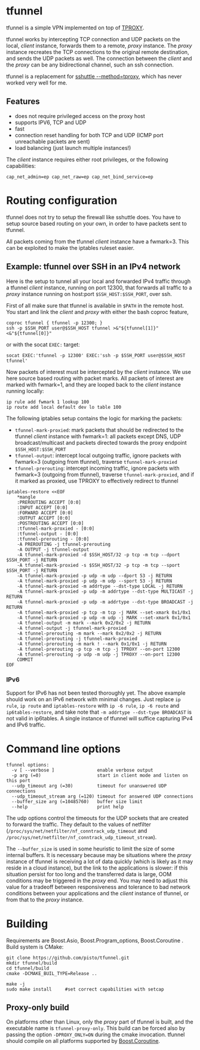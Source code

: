 # tfunnel
tfunnel is a simple VPN implemented on top of [TPROXY](https://www.kernel.org/doc/Documentation/networking/tproxy.txt).

tfunnel works by intercepting TCP connection and UDP packets on the local, *client* instance, forwards them to a remote, *proxy* instance. The *proxy* instance recreates the TCP connections to the original remote destination, and sends the UDP packets as well. The connection between the *client* and the *proxy* can be any bidirectional channel, such an ssh connection.

tfunnel is a replacement for [sshuttle --method=tproxy](https://github.com/sshuttle/sshuttle), which has never worked very well for me.

## Features
* does not require privileged access on the proxy host
* supports IPV6, TCP and UDP
* fast
* connection reset handling for both TCP and UDP (ICMP port unreachable packets are sent)
* load balancing (just launch multiple instances!)

The *client* instance requires either root privileges, or the following capabilities:
```
cap_net_admin=ep cap_net_raw=ep cap_net_bind_service=ep
```

# Routing configuration
tfunnel does not try to setup the firewall like sshuttle does. You have to setup source based routing on your own, in order to have packets sent to tfunnel.

All packets coming from the tfunnel *client* instance have a fwmark=3. This can be exploited to make the iptables ruleset easier.

## Example: tfunnel over SSH in an IPv4 network
Here is the setup to tunnel all your local and forwarded IPv4 traffic through a tfunnel *client* instance, running on port 12300, that forwards all traffic to a *proxy* instance running on host:port `$SSH_HOST:$SSH_PORT`, over ssh.

First of all make sure that tfunnel is available in `$PATH` in the remote host. You start and link the *client* and *proxy* with either the bash coproc feature,
```
coproc tfunnel { tfunnel -p 12300; }
ssh -p $SSH_PORT user@$SSH_HOST tfunnel >&"${tfunnel[1]}" <&"${tfunnel[0]}"
```
or with the socat `EXEC:` target:
```
socat EXEC:'tfunnel -p 12300' EXEC:'ssh -p $SSH_PORT user@$SSH_HOST tfunnel'
```

Now packets of interest must be intercepted by the *client* instance. We use here source based routing with packet marks. All packets of interest are marked with fwmark=1, and they are looped back to the *client* instance running locally:
```
ip rule add fwmark 1 lookup 100
ip route add local default dev lo table 100
```

The following iptables setup contains the logic for marking the packets:
* `tfunnel-mark-proxied`: mark packets that should be redirected to the tfunnel *client* instance with fwmark=1: all packets except DNS, UDP broadcast/multicast and packets directed towards the proxy endpoint `$SSH_HOST:$SSH_PORT`
* `tfunnel-output`: intercept local outgoing traffic, ignore packets with fwmark=3 (outgoing from tfunnel), traverse `tfunnel-mark-proxied`
* `tfunnel-prerouting`: intercept incoming traffic, ignore packets with fwmark=3 (outgoing from tfunnel), traverse `tfunnel-mark-proxied`, and if it marked as proxied, use TPROXY to effectively redirect to tfunnel
```
iptables-restore <<EOF
    *mangle
    :PREROUTING ACCEPT [0:0]
    :INPUT ACCEPT [0:0]
    :FORWARD ACCEPT [0:0]
    :OUTPUT ACCEPT [0:0]
    :POSTROUTING ACCEPT [0:0]
    :tfunnel-mark-proxied - [0:0]
    :tfunnel-output - [0:0]
    :tfunnel-prerouting - [0:0]
    -A PREROUTING -j tfunnel-prerouting
    -A OUTPUT -j tfunnel-output
    -A tfunnel-mark-proxied -d $SSH_HOST/32 -p tcp -m tcp --dport $SSH_PORT -j RETURN
    -A tfunnel-mark-proxied -s $SSH_HOST/32 -p tcp -m tcp --sport $SSH_PORT -j RETURN
    -A tfunnel-mark-proxied -p udp -m udp --dport 53 -j RETURN
    -A tfunnel-mark-proxied -p udp -m udp --sport 53 -j RETURN
    -A tfunnel-mark-proxied -m addrtype --dst-type LOCAL -j RETURN
    -A tfunnel-mark-proxied -p udp -m addrtype --dst-type MULTICAST -j RETURN
    -A tfunnel-mark-proxied -p udp -m addrtype --dst-type BROADCAST -j RETURN
    -A tfunnel-mark-proxied -p tcp -m tcp -j MARK --set-xmark 0x1/0x1
    -A tfunnel-mark-proxied -p udp -m udp -j MARK --set-xmark 0x1/0x1
    -A tfunnel-output -m mark --mark 0x2/0x2 -j RETURN
    -A tfunnel-output -j tfunnel-mark-proxied
    -A tfunnel-prerouting -m mark --mark 0x2/0x2 -j RETURN
    -A tfunnel-prerouting -j tfunnel-mark-proxied
    -A tfunnel-prerouting -m mark ! --mark 0x1/0x1 -j RETURN
    -A tfunnel-prerouting -p tcp -m tcp -j TPROXY --on-port 12300
    -A tfunnel-prerouting -p udp -m udp -j TPROXY --on-port 12300
    COMMIT
EOF
```

### IPv6
Support for IPv6 has not been tested thoroughly yet. The above example should work on an IPv6 network with minimal changes. Just replace `ip rule`, `ip route` and `iptables-restore` with `ip -6 rule`, `ip -6 route` and `ip6tables-restore`, and take note that `-m addrtype --dst-type BROADCAST` is not valid in ip6tables. A single instance of tfunnel will suffice capturing IPv4 and IPv6 traffic.

# Command line options
```
tfunnel options:
  -v [ --verbose ]                enable verbose output
  -p arg (=0)                     start in client mode and listen on this port
  --udp_timeout arg (=30)         timeout for unanswered UDP connections
  --udp_timeout_stream arg (=120) timeout for answered UDP connections
  --buffer_size arg (=10485760)   buffer size limit
  --help                          print help
```
The udp options control the timeouts for the UDP sockets that are created to forward the traffic. They default to the values of netfilter (`/proc/sys/net/netfilter/nf_conntrack_udp_timeout` and `/proc/sys/net/netfilter/nf_conntrack_udp_timeout_stream`).

The `--buffer_size` is used in some heuristic to limit the size of some internal buffers. It is necessary because may be situations where the *proxy* instance of tfunnel is receiving a lot of data quickly (which is likely as it may reside in a cloud instance), but the link to the applications is slower: if this situation persist for too long and the transferred data is large, OOM conditions may be triggered in the *proxy* end. You may need to adjust this value for a tradeoff between responsiveness and tolerance to bad network conditions between your applications and the *client* instance of tfunnel, or from that to the *proxy* instance.

# Building
Requirements are Boost.Asio, Boost.Program\_options, Boost.Coroutine . Build system is CMake:
```
git clone https://github.com/pisto/tfunnel.git
mkdir tfunnel/build
cd tfunnel/build
cmake -DCMAKE_BUIL_TYPE=Release ..

make -j
sudo make install     #set correct capabilities with setcap
```

## Proxy-only build
On platforms other than Linux, only the *proxy* part of tfunnel is built, and the executable name is `tfunnel-proxy-only`. This build can be forced also by passing the option `-DPROXY_ONLY=ON` during the cmake invocation. tfunnel should compile on all platforms supported by [Boost.Coroutine](https://www.boost.org/doc/libs/1_70_0/libs/context/doc/html/context/architectures.html).
